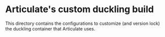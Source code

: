 # Articulate's custom duckling build

This directory contains the configurations to customize (and version lock) the duckling container that Articulate uses.
